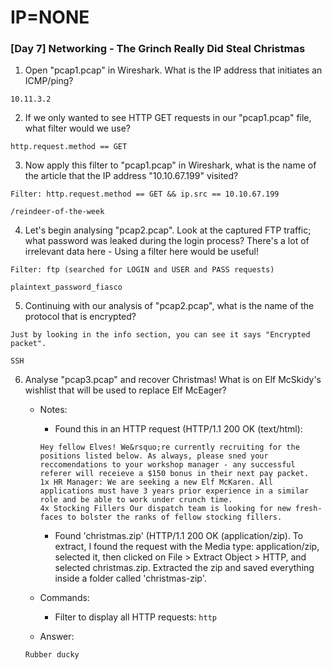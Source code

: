 # IP=NONE


### [Day 7] Networking - The Grinch Really Did Steal Christmas ###

1. Open "pcap1.pcap" in Wireshark. What is the IP address that initiates an ICMP/ping?

```
10.11.3.2
```

2. If we only wanted to see HTTP GET requests in our "pcap1.pcap" file, what filter would we use?

```
http.request.method == GET
```

3. Now apply this filter to "pcap1.pcap" in Wireshark, what is the name of the article that the IP address "10.10.67.199" visited?

```
Filter: http.request.method == GET && ip.src == 10.10.67.199

/reindeer-of-the-week
```

4. Let's begin analysing "pcap2.pcap". Look at the captured FTP traffic; what password was leaked during the login process? There's a lot of irrelevant data here - Using a filter here would be useful!

```
Filter: ftp (searched for LOGIN and USER and PASS requests)

plaintext_password_fiasco
```

5. Continuing with our analysis of "pcap2.pcap", what is the name of the protocol that is encrypted?

```
Just by looking in the info section, you can see it says "Encrypted packet".

SSH
```

6. Analyse "pcap3.pcap" and recover Christmas! What is on Elf McSkidy's wishlist that will be used to replace Elf McEager?

	* Notes:
		* Found this in an HTTP request (HTTP/1.1 200 OK (text/html):
		```
		Hey fellow Elves! We&rsquo;re currently recruiting for the positions listed below. As always, please sned your reccomendations to your workshop manager - any successful referer will receieve a $150 bonus in their next pay packet.
		1x HR Manager: We are seeking a new Elf McKaren. All applications must have 3 years prior experience in a similar role and be able to work under crunch time.
		4x Stocking Fillers Our dispatch team is looking for new fresh-faces to bolster the ranks of fellow stocking fillers.
		```
		* Found 'christmas.zip' (HTTP/1.1 200 OK (application/zip). To extract, I found the request with the Media type: application/zip, selected it, then clicked on File > Extract Object > HTTP, and selected christmas.zip. Extracted the zip and saved everything inside a folder called 'christmas-zip'.

	* Commands:
		* Filter to display all HTTP requests: `http`

	* Answer:
	```
	Rubber ducky
	```
